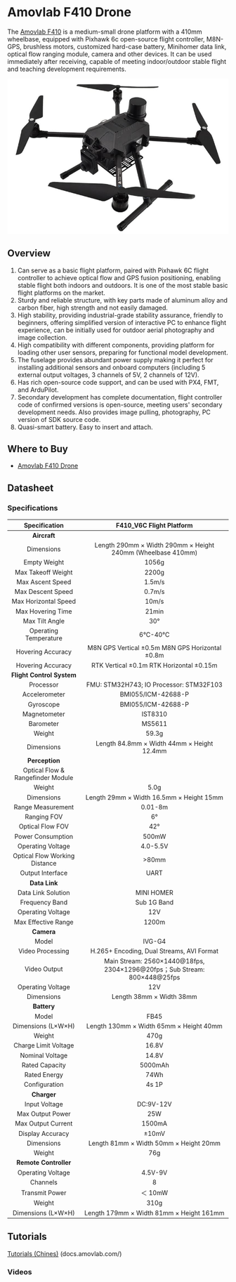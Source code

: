 # Amovlab F410 Drone

The [Amovlab F410](https://amovlab.com/product/detail?pid=32) is a medium-small drone platform with a 410mm wheelbase, equipped with Pixhawk 6c open-source flight controller, M8N-GPS, brushless motors, customized hard-case battery, Minihomer data link, optical flow ranging module, camera and other devices.
It can be used immediately after receiving, capable of meeting indoor/outdoor stable flight and teaching development requirements.

![Amovlab f410 Hero Image](../../assets/airframes/multicopter/amovlab_f410/hero.jpg)

## Overview

1. Can serve as a basic flight platform, paired with Pixhawk 6C flight controller to achieve optical flow and GPS fusion positioning, enabling stable flight both indoors and outdoors.
   It is one of the most stable basic flight platforms on the market.
2. Sturdy and reliable structure, with key parts made of aluminum alloy and carbon fiber, high strength and not easily damaged.
3. High stability, providing industrial-grade stability assurance, friendly to beginners, offering simplified version of interactive PC to enhance flight experience, can be initially used for outdoor aerial photography and image collection.
4. High compatibility with different components, providing platform for loading other user sensors, preparing for functional model development.
5. The fuselage provides abundant power supply making it perfect for installing additional sensors and onboard computers (including 5 external output voltages, 3 channels of 5V, 2 channels of 12V).
6. Has rich open-source code support, and can be used with PX4, FMT, and ArduPilot.
7. Secondary development has complete documentation, flight controller code of confirmed versions is open-source, meeting users' secondary development needs.
   Also provides image pulling, photography, PC version of SDK source code.
8. Quasi-smart battery. Easy to insert and attach.

## Where to Buy

- [Amovlab F410 Drone](https://amovlab.com/product/detail?pid=32)

## Datasheet

### Specifications

|           Specification           |                         F410_V6C Flight Platform                         |
| :-------------------------------: | :----------------------------------------------------------------------: |
|           **Aircraft**            |                                                                          |
|            Dimensions             |       Length 290mm × Width 290mm × Height 240mm (Wheelbase 410mm)        |
|           Empty Weight            |                                  1056g                                   |
|        Max Takeoff Weight         |                                  2200g                                   |
|         Max Ascent Speed          |                                  1.5m/s                                  |
|         Max Descent Speed         |                                  0.7m/s                                  |
|       Max Horizontal Speed        |                                  10m/s                                   |
|         Max Hovering Time         |                                  21min                                   |
|          Max Tilt Angle           |                                   30°                                    |
|       Operating Temperature       |                                  6℃-40℃                                  |
|         Hovering Accuracy         |             M8N GPS Vertical ±0.5m M8N GPS Horizontal ±0.8m              |
|         Hovering Accuracy         |                 RTK Vertical ±0.1m RTK Horizontal ±0.15m                 |
|     **Flight Control System**     |                                                                          |
|             Processor             |                 FMU: STM32H743; IO Processor: STM32F103                  |
|           Accelerometer           |                            BMI055/ICM-42688-P                            |
|             Gyroscope             |                            BMI055/ICM-42688-P                            |
|           Magnetometer            |                                 IST8310                                  |
|             Barometer             |                                  MS5611                                  |
|              Weight               |                                  59.3g                                   |
|            Dimensions             |                Length 84.8mm × Width 44mm × Height 12.4mm                |
|          **Perception**           |                                                                          |
| Optical Flow & Rangefinder Module |                                                                          |
|              Weight               |                                   5.0g                                   |
|            Dimensions             |                 Length 29mm × Width 16.5mm × Height 15mm                 |
|         Range Measurement         |                                 0.01-8m                                  |
|            Ranging FOV            |                                    6°                                    |
|         Optical Flow FOV          |                                   42°                                    |
|         Power Consumption         |                                  500mW                                   |
|         Operating Voltage         |                                 4.0-5.5V                                 |
|   Optical Flow Working Distance   |                                  >80mm                                   |
|         Output Interface          |                                   UART                                   |
|           **Data Link**           |                                                                          |
|        Data Link Solution         |                                MINI HOMER                                |
|          Frequency Band           |                               Sub 1G Band                                |
|         Operating Voltage         |                                   12V                                    |
|        Max Effective Range        |                                  1200m                                   |
|            **Camera**             |                                                                          |
|               Model               |                                  IVG-G4                                  |
|         Video Processing          |                H.265+ Encoding, Dual Streams, AVI Format                 |
|           Video Output            | Main Stream: 2560×1440@18fps, 2304×1296@20fps；Sub Stream: 800×448@25fps |
|         Operating Voltage         |                                   12V                                    |
|            Dimensions             |                         Length 38mm × Width 38mm                         |
|            **Battery**            |                                                                          |
|               Model               |                                   FB45                                   |
|        Dimensions (L×W×H)         |                 Length 130mm × Width 65mm × Height 40mm                  |
|              Weight               |                                   470g                                   |
|       Charge Limit Voltage        |                                  16.8V                                   |
|          Nominal Voltage          |                                  14.8V                                   |
|          Rated Capacity           |                                 5000mAh                                  |
|           Rated Energy            |                                   74Wh                                   |
|           Configuration           |                                  4s 1P                                   |
|            **Charger**            |                                                                          |
|           Input Voltage           |                                DC:9V-12V                                 |
|         Max Output Power          |                                   25W                                    |
|        Max Output Current         |                                  1500mA                                  |
|         Display Accuracy          |                                  ±10mV                                   |
|            Dimensions             |                  Length 81mm × Width 50mm × Height 20mm                  |
|              Weight               |                                   76g                                    |
|       **Remote Controller**       |                                                                          |
|         Operating Voltage         |                                 4.5V-9V                                  |
|             Channels              |                                    8                                     |
|          Transmit Power           |                                 ＜ 10mW                                  |
|              Weight               |                                   310g                                   |
|        Dimensions (L×W×H)         |                 Length 179mm × Width 81mm × Height 161mm                 |

## Tutorials

[Tutorials (Chines)](https://docs.amovlab.com/F450-V6C-wiki/#/src/%E8%A7%84%E6%A0%BC%E5%8F%82%E6%95%B0/%E8%A7%84%E6%A0%BC%E5%8F%82%E6%95%B0) (docs.amovlab.com/)

### Videos

<lite-youtube videoid="RzmI1d5093I" title="F410 Mid-Axis UAVs"/>
